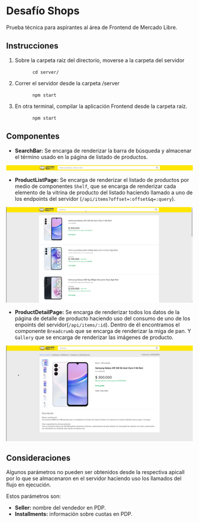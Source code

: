 # Desafío Shops
Prueba técnica para aspirantes al área de Frontend de Mercado Libre.

## Instrucciones
1. Sobre la carpeta raíz del directorio, moverse a la carpeta del servidor

&nbsp;&nbsp;&nbsp;&nbsp;&nbsp;&nbsp;&nbsp;&nbsp;&nbsp;&nbsp;&nbsp;&nbsp;&nbsp;&nbsp;&nbsp;&nbsp;&nbsp;&nbsp;`cd server/`

2. Correr el servidor desde la carpeta /server

&nbsp;&nbsp;&nbsp;&nbsp;&nbsp;&nbsp;&nbsp;&nbsp;&nbsp;&nbsp;&nbsp;&nbsp;&nbsp;&nbsp;&nbsp;&nbsp;&nbsp;&nbsp;`npm start`

3. En otra terminal, compilar la aplicación Frontend desde la carpeta raíz.

&nbsp;&nbsp;&nbsp;&nbsp;&nbsp;&nbsp;&nbsp;&nbsp;&nbsp;&nbsp;&nbsp;&nbsp;&nbsp;&nbsp;&nbsp;&nbsp;&nbsp;&nbsp;`npm start`

## Componentes
- **SearchBar:** Se encarga de renderizar la barra de búsqueda y almacenar el término usado en la página de listado de productos.

![SearchBar](image.png)
- **ProductListPage:** Se encarga de renderizar el listado de productos por medio de componentes `Shelf`, que se encarga de renderizar cada elemento de la vitrina de producto del listado haciendo llamado a uno de los endpoints del servidor (`/api/items?offset=:offset&q=​:query`).

![ProductListPage](image-1.png)


- **ProductDetailPage:** Se encarga de renderizar todos los datos de la página de detalle de producto haciendo uso del consumo de uno de los enpoints del servidor(`/api/items/​:id`). Dentro de él encontramos el componente `Breadcrumb` que se encarga de renderizar la miga de pan. Y `Gallery` que se encarga de renderizar las imágenes de producto.

![ProductDetailPage](image-2.png)
## Consideraciones
Algunos parámetros no pueden ser obtenidos desde la respectiva apicall por lo que se almacenaron en el servidor haciendo uso los llamados del flujo en ejecución.

Estos parámetros son:

- **Seller:** nombre del vendedor en PDP.
- **Installments:** información sobre cuotas en PDP.
